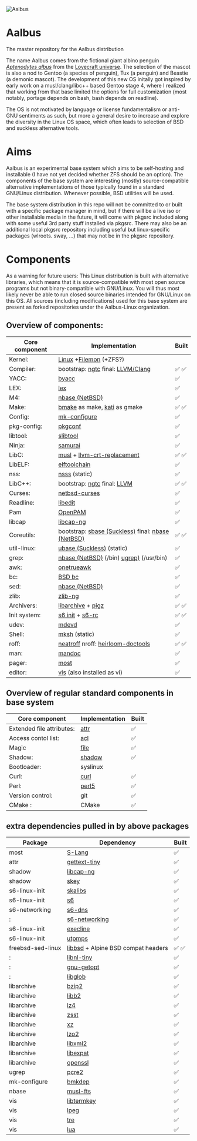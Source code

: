 ![Aalbus](https://static.wikia.nocookie.net/lovecraft/images/1/16/Albp3.jpg)

# Aalbus
The master repository for the Aalbus distribution

The name Aalbus comes from the fictional giant albino penguin [*Aptenodytes albus*](https://lovecraft.fandom.com/wiki/Albino_penguin) from the [Lovecraft universe](https://en.wikipedia.org/wiki/Lovecraftian_horror). The selection of the mascot is also a nod to Gentoo (a species of penguin), Tux (a penguin) and Beastie (a demonic mascot).
The development of this new OS initally got inspired by early work on a musl/clang/libc++ based Gentoo stage 4, where I realized that working from that base limited the options for full customization (most notably, portage depends on bash, bash depends on readline).

The OS is not motivated by language or license fundamentalism or anti-GNU sentiments as such, but more a general desire to increase and explore the diversity in the Linux OS space, which often leads to selection of BSD and suckless alternative tools.


# Aims
Aalbus is an experimental base system which aims to be self-hosting and installable (I have not yet decided whether ZFS should be an option). The components of the base system are interesting (mostly) source-compatible alternative implementations of those typically found in a standard GNU/Linux distribution. Whenever possible, BSD utilities will be used.

The base system distribution in this repo will not be committed to or built with a specific package manager in mind, but if there will be a live iso or other installable media in the future, it will come with pkgsrc included along with some useful 3rd party stuff installed via pkgsrc. There may also be an additional local pkgsrc repository including useful but linux-specific packages (wlroots. sway, ...) that may not be in the pkgsrc repository. 


# Components
As a warning for future users: This Linux distribution is built with alternative libraries, which means that it is source-compatible with most open source programs but not binary-compatible with GNU/Linux. You will thus most likely never be able to run closed source binaries intended for GNU/Linux on this OS. All sources (including modifications) used for this base system are present as forked repositories under the Aalbus-Linux organization. 

## Overview of components:
Core component | Implementation | Built
------------ | ------------- | -------------
Kernel: | [Linux](https://github.com/Aalbus-linux/linux) +[Filemon](https://github.com/Aalbus-linux/filemon-linux) (+ZFS?) | 
Compiler: | bootstrap: [ngtc](https://github.com/Aalbus-linux/ngtc) final: [LLVM/Clang](https://github.com/Aalbus-linux/llvm-project) |  ✅ ✅
YACC: | [byacc](https://github.com/Aalbus-linux/byacc-snapshots) | ✅ 
LEX:  | [lex](https://github.com/Aalbus-linux/lex) |  ✅ 
M4: | [nbase (NetBSD)](https://github.com/Aalbus-linux/nbase)  | ✅
Make: | [bmake](https://github.com/Aalbus-linux/bmake) as make, [kati](https://github.com/Aalbus-linux/kati) as gmake | ✅ ✅ 
Config: | [mk-configure](https://github.com/Aalbus-linux/mk-configure) | ✅ 
pkg-config: | [pkgconf](https://github.com/Aalbus-linux/pkgconf) | ✅ 
libtool: | [slibtool](https://github.com/Aalbus-linux/slibtool) |  ✅
Ninja: | [samurai](https://github.com/Aalbus-linux/samurai) | ✅
LibC: | [musl](https://github.com/Aalbus-linux/musl) + [llvm-crt-replacement](https://github.com/Aalbus-linux/llvm-crt-replacement) |  ✅   ✅ 
LibELF: | [elftoolchain](https://github.com/Aalbus-linux/elftoolchain) | ✅
nss: | [nsss](https://github.com/Aalbus-linux/nsss) (static) |   ✅ 
LibC++: | bootstrap: [ngtc](https://github.com/Aalbus-linux/ngtc) final: [LLVM](https://github.com/Aalbus-linux/llvm-project) |  ✅  ✅
Curses: | [netbsd-curses](https://github.com/Aalbus-linux/netbsd-curses) |   ✅ 
Readline: | [libedit](https://github.com/Aalbus-linux/libedit) |  ✅
Pam | [OpenPAM](https://github.com/Aalbus-linux/OpenPAM) | ✅
libcap | [libcap-ng](https://github.com/Aalbus-linux/libcap-ng) | ✅
Coreutils: | bootstrap: [sbase (Suckless)]() final: [nbase (NetBSD)](https://github.com/Aalbus-linux/nbase)  | ✅ ✅
util-linux: | [ubase (Suckless)](https://github.com/Aalbus-linux/ubase) (static) | ✅
grep: | [nbase (NetBSD)](https://github.com/Aalbus-linux/nbase) (/bin) [ugrep)](https://github.com/Aalbus-linux/ugrep) (/usr/bin) | ✅ 
awk: | [onetrueawk](https://github.com/Aalbus-linux/awk) | ✅ 
bc: | [BSD bc](https://github.com/Aalbus-linux/bc) | ✅ 
sed: | [nbase (NetBSD)](https://github.com/Aalbus-linux/nbase)  | ✅
zlib: | [zlib-ng](https://github.com/Aalbus-linux/zlib-ng) | ✅ 
Archivers: | [libarchive](https://github.com/Aalbus-linux/libarchive) + [pigz](https://github.com/Aalbus-linux/pigz) | ✅ ✅
Init system: | [s6 init](https://github.com/Aalbus-linux/s6-linux-init) + [s6-rc](https://github.com/Aalbus-linux/s6-linux-init) | ✅ ✅ 
udev: | [mdevd](https://github.com/Aalbus-linux/mdevd) |  ✅ 
Shell: | [mksh](https://github.com/Aalbus-linux/mksh) (static) | ✅ 
roff: | [neatroff](https://github.com/Aalbus-linux/neatroff) nroff: [heirloom-doctools](https://github.com/Aalbus-linux/heirloom-doctools)| ✅ ✅
man: | [mandoc](https://github.com/Aalbus-linux/mandoc-mirror) | ✅ 
pager: | [most](https://github.com/Aalbus-linux/most-pager) | ✅ 
editor: | [vis](https://github.com/Aalbus-linux/vis) (also installed as vi) | ✅


## Overview of regular standard components in base system
Core component | Implementation | Built
------------ | ------------- | -------------
Extended file attributes: | [attr](https://github.com/Aalbus-linux/attr) |   ✅ 
Access contol list: | [acl](https://github.com/Aalbus-linux/acl) |  ✅ 
Magic | [file](https://github.com/Aalbus-linux/file) |  ✅
Shadow: | [shadow](https://github.com/Aalbus-linux/shadow) | ✅
Bootloader: | syslinux | 
Curl: | [curl](https://github.com/Aalbus-linux/curl) | ✅ 
Perl: | [perl5](https://github.com/Aalbus-linux/perl5) | ✅
Version control: | git | ✅ 
CMake : | CMake | ✅ 

## extra dependencies pulled in by above packages
Package | Dependency | Built
------------ | ------------- | -------------
most | [S-Lang](https://github.com/Aalbus-linux/S-Lang) |   ✅ 
attr | [gettext-tiny](https://github.com/Aalbus-linux/gettext-tiny) |  ✅ 
shadow | [libcap-ng](https://github.com/Aalbus-linux/libcap-ng) | ✅
shadow | [skey](https://github.com/Aalbus-linux/skey) | ✅
s6-linux-init | [skalibs](https://github.com/Aalbus-linux/skalibs) |   ✅ 
s6-linux-init | [s6](https://github.com/Aalbus-linux/s6) | ✅
s6-networking | [s6-dns](https://github.com/Aalbus-linux/s6-dns) | ✅
: | [s6-networking](https://github.com/Aalbus-linux/s6-networking) | ✅
s6-linux-init | [execline](https://github.com/Aalbus-linux/execline) |    ✅ 
s6-linux-init | [utpmps](https://github.com/Aalbus-linux/utmps) |   ✅ 
freebsd-sed-linux | [libbsd](https://github.com/Aalbus-linux/libbsd) + Alpine BSD compat headers | ✅ ✅
: | [libnl-tiny](https://github.com/Aalbus-linux/libnl-tiny) |  ✅ 
: | [gnu-getopt](https://github.com/Aalbus-linux/gnu-getopt) |  ✅ 
: | [libglob](https://github.com/Aalbus-linux/libglob) | ✅
libarchive | [bzip2](https://github.com/Aalbus-linux/bzip2) | ✅ 
libarchive | [libb2](https://github.com/Aalbus-linux/libb2) | ✅
libarchive | [lz4](https://github.com/Aalbus-linux/lz4) | ✅
libarchive | [zsst](https://github.com/Aalbus-linux/zstd) | ✅
libarchive | [xz](https://github.com/Aalbus-linux/xz) | ✅
libarchive | [lzo2](https://github.com/Aalbus-linux/lzo2) | ✅
libarchive | [libxml2](https://github.com/Aalbus-linux/libxml2) | ✅
libarchive | [libexpat](https://github.com/Aalbus-linux/libexpat) | ✅
libarchive | [openssl](https://github.com/Aalbus-linux/openssl) | ✅
ugrep | [pcre2](https://github.com/Aalbus-linux/pcre2) | ✅
mk-configure | [bmkdep](https://github.com/Aalbus-linux/bmkdep) | ✅ 
nbase | [musl-fts](https://github.com/Aalbus-linux/musl-fts) | ✅
vis | [libtermkey](https://github.com/Aalbus-linux/libtermkey) | ✅
vis | [lpeg](https://github.com/Aalbus-linux/lpeg) | ✅
vis | [tre](https://github.com/Aalbus-linux/tre) | ✅
vis | [lua](https://github.com/Aalbus-linux/lua) | ✅
